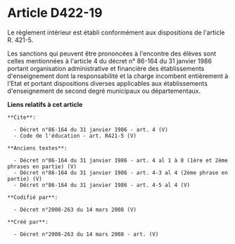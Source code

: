 # Article D422-19

Le règlement intérieur est établi conformément aux dispositions de l'article R. 421-5. 

Les sanctions qui peuvent être prononcées à l'encontre des élèves sont celles mentionnées à l'article 4 du décret n° 86-164
du 31 janvier 1986 portant organisation administrative et financière des établissements d'enseignement dont la responsabilité
et la charge incombent entièrement à l'Etat et portant dispositions diverses applicables aux établissements d'enseignement de
second degré municipaux ou départementaux.

**Liens relatifs à cet article**

	**Cite**:

	  - Décret n°86-164 du 31 janvier 1986 - art. 4 (V)
	  - Code de l'éducation - art. R421-5 (V)

	**Anciens textes**:

	  - Décret n°86-164 du 31 janvier 1986 - art. 4 al 1 à 8 (1ère et 2ème phrases en partie) (V)
	  - Décret n°86-164 du 31 janvier 1986 - art. 4-3 al 4 (2ème phrase en partie) (V)
	  - Décret n°86-164 du 31 janvier 1986 - art. 4-5 al 4 (V)

	**Codifié par**:

	  - Décret n°2008-263 du 14 mars 2008 (V)

	**Créé par**:

	  - Décret n°2008-263 du 14 mars 2008 - art. (V)
